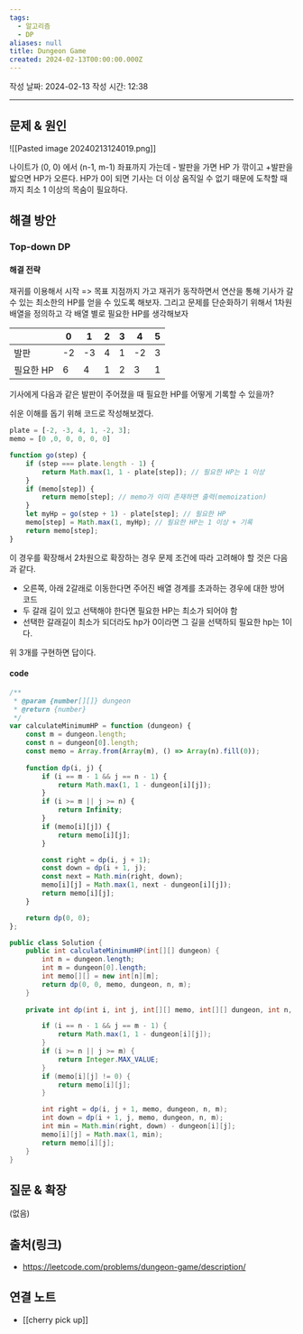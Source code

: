 ```yaml
---
tags:
  - 알고리즘
  - DP
aliases: null
title: Dungeon Game
created: 2024-02-13T00:00:00.000Z
---
```

작성 날짜: 2024-02-13
작성 시간: 12:38


----

## 문제 & 원인
![[Pasted image 20240213124019.png]]

나이트가 (0, 0) 에서 (n-1, m-1) 좌표까지 가는데 - 발판을 가면 HP 가 깎이고 +발판을 밟으면 HP가 오른다. HP가 0이 되면 기사는 더 이상 움직일 수 없기 때문에 도착할 때까지 최소 1 이상의 목숨이 필요하다.

## 해결 방안
### Top-down DP
#### 해결 전략
재귀를 이용해서 시작 => 목표 지점까지 가고 재귀가 동작하면서 연산을 통해 기사가 갈 수 있는 최소한의 HP를 얻을 수 있도록 해보자. 그리고 문제를 단순화하기 위해서 1차원 배열을 정의하고 각 배열 별로 필요한 HP를 생각해보자


|  | 0 | 1 | 2 | 3 | 4 | 5 |
| ---- | ---- | ---- | ---- | ---- | ---- | ---- |
| 발판 | -2 | -3 | 4 | 1 | -2 | 3 |
| 필요한 HP | 6 | 4 | 1 | 2 | 3 | 1 |

기사에게 다음과 같은 발판이 주어졌을 때 필요한 HP를 어떻게 기록할 수 있을까?

쉬운 이해를 돕기 위해 코드로 작성해보겠다.

```js
plate = [-2, -3, 4, 1, -2, 3];
memo = [0 ,0, 0, 0, 0, 0]

function go(step) {
	if (step === plate.length - 1) {
		return Math.max(1, 1 - plate[step]); // 필요한 HP는 1 이상
	}
	if (memo[step]) {
		return memo[step]; // memo가 이미 존재하면 출력(memoization)
	}
	let myHp = go(step + 1) - plate[step]; // 필요한 HP
	memo[step] = Math.max(1, myHp); // 필요한 HP는 1 이상 + 기록
	return memo[step];
}
```

이 경우를 확장해서 2차원으로 확장하는 경우 문제 조건에 따라 고려해야 할 것은 다음과 같다.
- 오른쪽, 아래 2갈래로 이동한다면 주어진 배열 경계를 초과하는 경우에 대한 방어 코드
- 두 갈래 길이 있고 선택해야 한다면 필요한 HP는 최소가 되어야 함
- 선택한 갈래길이 최소가 되더라도 hp가 0이라면 그 길을 선택하되 필요한 hp는 1이다.

위 3개를 구현하면 답이다.


#### code
```js
/**
 * @param {number[][]} dungeon
 * @return {number}
 */
var calculateMinimumHP = function (dungeon) {
    const m = dungeon.length;
    const n = dungeon[0].length;
    const memo = Array.from(Array(m), () => Array(n).fill(0));
  
    function dp(i, j) {
        if (i == m - 1 && j == n - 1) {
            return Math.max(1, 1 - dungeon[i][j]);
        }
        if (i >= m || j >= n) {
            return Infinity;
        }
        if (memo[i][j]) {
            return memo[i][j];
        }

        const right = dp(i, j + 1);
        const down = dp(i + 1, j);
        const next = Math.min(right, down);
        memo[i][j] = Math.max(1, next - dungeon[i][j]);
        return memo[i][j];
    }

    return dp(0, 0);
};
```


```java
public class Solution {
    public int calculateMinimumHP(int[][] dungeon) {
        int n = dungeon.length;
        int m = dungeon[0].length;
        int memo[][] = new int[n][m];
        return dp(0, 0, memo, dungeon, n, m);
    }
  
    private int dp(int i, int j, int[][] memo, int[][] dungeon, int n, int m) {

        if (i == n - 1 && j == m - 1) {
            return Math.max(1, 1 - dungeon[i][j]);
        }
        if (i >= n || j >= m) {
            return Integer.MAX_VALUE;
        }
        if (memo[i][j] != 0) {
            return memo[i][j];
        }

        int right = dp(i, j + 1, memo, dungeon, n, m);
        int down = dp(i + 1, j, memo, dungeon, n, m);
        int min = Math.min(right, down) - dungeon[i][j];
        memo[i][j] = Math.max(1, min);
        return memo[i][j];
    }
}
```



## 질문 & 확장

(없음)

## 출처(링크)
- https://leetcode.com/problems/dungeon-game/description/

## 연결 노트
- [[cherry pick up]]
